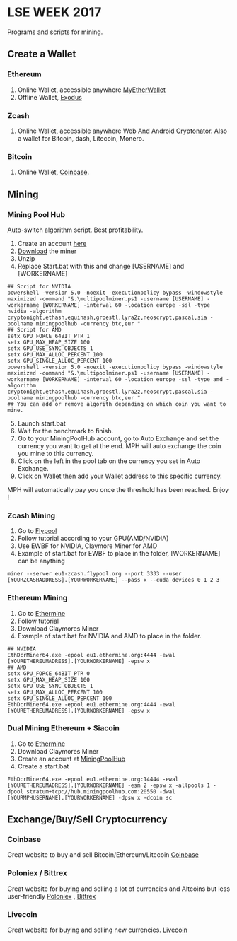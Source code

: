 # LSE WEEK 2017

Programs and scripts for mining.

## Create a Wallet

### Ethereum

1. Online Wallet, accessible anywhere [MyEtherWallet](https://www.myetherwallet.com/)
2. Offline Wallet, [Exodus](https://www.exodus.io/)

### Zcash
1. Online Wallet, accessible anywhere Web And Android [Cryptonator](https://fr.cryptonator.com/). Also a wallet for Bitcoin, dash, Litecoin, Monero.

### Bitcoin
1. Online Wallet, [Coinbase](https://www.coinbase.com/).


## Mining

### Mining Pool Hub

Auto-switch algorithm script. Best profitability.

1. Create an account [here](https://miningpoolhub.com/index.php?page=register)
2. [Download](https://github.com/aaronsace/MultiPoolMiner/releases) the miner
3. Unzip
4. Replace Start.bat with this and change [USERNAME] and [WORKERNAME]
```shell
## Script for NVIDIA
powershell -version 5.0 -noexit -executionpolicy bypass -windowstyle maximized -command "&.\multipoolminer.ps1 -username [USERNAME] -workername [WORKERNAME] -interval 60 -location europe -ssl -type nvidia -algorithm cryptonight,ethash,equihash,groestl,lyra2z,neoscrypt,pascal,sia -poolname miningpoolhub -currency btc,eur "
## Script for AMD
setx GPU_FORCE_64BIT_PTR 1
setx GPU_MAX_HEAP_SIZE 100
setx GPU_USE_SYNC_OBJECTS 1
setx GPU_MAX_ALLOC_PERCENT 100
setx GPU_SINGLE_ALLOC_PERCENT 100
powershell -version 5.0 -noexit -executionpolicy bypass -windowstyle maximized -command "&.\multipoolminer.ps1 -username [USERNAME] -workername [WORKERNAME] -interval 60 -location europe -ssl -type amd -algorithm cryptonight,ethash,equihash,groestl,lyra2z,neoscrypt,pascal,sia -poolname miningpoolhub -currency btc,eur "
## You can add or remove algorith depending on which coin you want to mine.
```
5. Launch start.bat
6. Wait for the benchmark to finish.
7. Go to your MiningPoolHub account, go to Auto Exchange and set the currency you want to get at the end. MPH will auto exchange the coin you mine to this currency.
8. Click on the left in the pool tab on the currency you set in Auto Exchange.
9. Click on Wallet then add your Wallet address to this specific currency.

MPH will automatically pay you once the threshold has been reached.
Enjoy !

### Zcash Mining

1. Go to [Flypool](https://zcash.flypool.org/)
2. Follow tutorial according to your GPU(AMD/NVIDIA)
3. Use EWBF for NVIDIA, Claymore Miner for AMD
4. Example of start.bat for EWBF to place in the folder, [WORKERNAME] can be anything
```shell
miner --server eu1-zcash.flypool.org --port 3333 --user [YOURZCASHADDRESS].[YOURWORKERNAME] --pass x --cuda_devices 0 1 2 3
```

### Ethereum Mining

1. Go to [Ethermine](https://ethermine.org/)
2. Follow tutorial
3. Download Claymores Miner
4. Example of start.bat for NVIDIA and AMD to place in the folder.
```shell
## NVIDIA
EthDcrMiner64.exe -epool eu1.ethermine.org:4444 -ewal [YOURETHEREUMADRESS].[YOURWORKERNAME] -epsw x
## AMD
setx GPU_FORCE_64BIT_PTR 0
setx GPU_MAX_HEAP_SIZE 100
setx GPU_USE_SYNC_OBJECTS 1
setx GPU_MAX_ALLOC_PERCENT 100
setx GPU_SINGLE_ALLOC_PERCENT 100
EthDcrMiner64.exe -epool eu1.ethermine.org:4444 -ewal [YOURETHEREUMADRESS].[YOURWORKERNAME] -epsw x
```

### Dual Mining Ethereum + Siacoin
1. Go to [Ethermine](https://ethermine.org/)
2. Download Claymores Miner
3. Create an account at [MiningPoolHub](https://miningpoolhub.com/index.php?page=register)
4. Create a start.bat
```shell
EthDcrMiner64.exe -epool eu1.ethermine.org:14444 -ewal [YOURETHEREUMADRESS].[YOURWORKERNAME] -esm 2 -epsw x -allpools 1 -dpool stratum+tcp://hub.miningpoolhub.com:20550 -dwal [YOURMPHUSERNAME].[YOURWORKERNAME] -dpsw x -dcoin sc
```

## Exchange/Buy/Sell Cryptocurrency

### Coinbase

Great website to buy and sell Bitcoin/Ethereum/Litecoin
[Coinbase](https://www.coinbase.com/)

### Poloniex / Bittrex

Great website for buying and selling a lot of currencies and Altcoins but less user-friendly
[Poloniex](https://poloniex.com/) , [Bittrex](https://bittrex.com/)

### Livecoin

Great website for buying and selling new currencies.
[Livecoin](https://www.livecoin.net)



